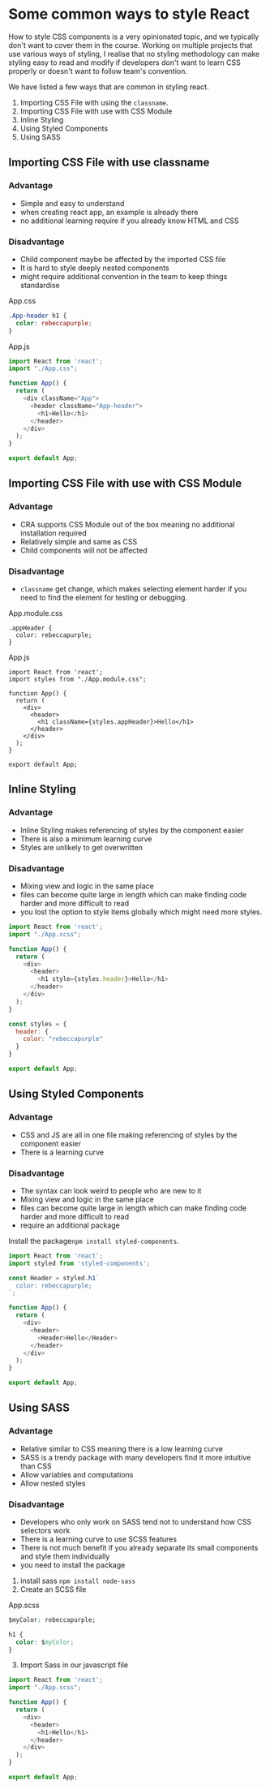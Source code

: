 # Some common ways to style React 
How to style CSS components is a very opinionated topic, and we typically don't want to cover them in the course. Working on multiple projects that use various ways of styling, I realise that no styling methodology can make styling easy to read and modify if developers don't want to learn CSS properly or doesn't want to follow team's convention. 

We have listed a few ways that are common in styling react.

1. Importing CSS File with using the `classname`.
2. Importing CSS File with use with CSS Module
3. Inline Styling
4. Using Styled Components
5. Using SASS

## Importing CSS File with use classname

### Advantage
- Simple and easy to understand
- when creating react app, an example is already there
- no additional learning require if you already know HTML and CSS

### Disadvantage
- Child component maybe be affected by the imported CSS file
- It is hard to style deeply nested components
- might require additional convention in the team to keep things standardise

App.css
```css 
.App-header h1 {
  color: rebeccapurple;
}
```

App.js
```js
import React from 'react';
import "./App.css";

function App() {
  return (
    <div className="App">
      <header className="App-header">
        <h1>Hello</h1>
      </header>
    </div>
  );
}

export default App;
```

## Importing CSS File with use with CSS Module

### Advantage
- CRA supports CSS Module out of the box meaning no additional installation required
- Relatively simple and same as CSS
- Child components will not be affected

### Disadvantage
- `classname` get change, which makes selecting element harder if you need to find the element for testing or debugging.

App.module.css
```
.appHeader {
  color: rebeccapurple;
}
```

App.js 
```
import React from 'react';
import styles from "./App.module.css";

function App() {
  return (
    <div>
      <header>
        <h1 className={styles.appHeader}>Hello</h1>
      </header>
    </div>
  );
}

export default App;
```

## Inline Styling
### Advantage
- Inline Styling makes referencing of styles by the component easier
- There is also a minimum learning curve
- Styles are unlikely to get overwritten

### Disadvantage
- Mixing view and logic in the same place
- files can become quite large in length which can make finding code harder and more difficult to read
- you lost the option to style items globally which might need more styles.

```javascript
import React from 'react';
import "./App.scss";

function App() {
  return (
    <div>
      <header>
        <h1 style={styles.header}>Hello</h1>
      </header>
    </div>
  );
}

const styles = {
  header: {
    color: "rebeccapurple"
  }
}

export default App;
```

## Using Styled Components
### Advantage
- CSS and JS are all in one file making referencing of styles by the component easier
- There is a learning curve

### Disadvantage
- The syntax can look weird to people who are new to it
- Mixing view and logic in the same place
- files can become quite large in length which can make finding code harder and more difficult to read
- require an additional package

Install the package`npm install styled-components`.

```javascript
import React from 'react';
import styled from 'styled-components';

const Header = styled.h1`
  color: rebeccapurple;
`;

function App() {
  return (
    <div>
      <header>
        <Header>Hello</Header>
      </header>
    </div>
  );
}

export default App;

```
## Using SASS

### Advantage
- Relative similar to CSS meaning there is a low learning curve
- SASS is a trendy package with many developers find it more intuitive than CSS 
- Allow variables and computations
- Allow nested styles

### Disadvantage
- Developers who only work on SASS tend not to understand how CSS selectors work
- There is a learning curve to use SCSS features
- There is not much benefit if you already separate its small components and style them individually
- you need to install the package


1. install sass `npm install node-sass`
2. Create an SCSS file

App.scss
```css
$myColor: rebeccapurple;

h1 {
  color: $myColor;
}
```

3. Import Sass in our javascript file

```javascript
import React from 'react';
import "./App.scss";

function App() {
  return (
    <div>
      <header>
        <h1>Hello</h1>
      </header>
    </div>
  );
}

export default App;
```
